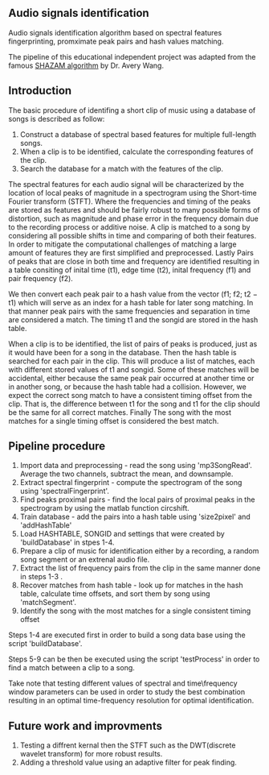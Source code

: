 ## Audio signals identification
Audio signals identification algorithm based on spectral features fingerprinting, promximate peak pairs and hash values matching.

The pipeline of this educational independent project was adapted from the famous [SHAZAM algorithm](https://www.ee.columbia.edu/~dpwe/papers/Wang03-shazam.pdf) by Dr. Avery Wang.
## Introduction
The basic procedure of identifing a short clip of music using a database of songs is described as follow:
1. Construct a database of spectral based features for multiple full-length songs.
2. When a clip is to be identified, calculate the corresponding features of the clip.
3. Search the database for a match with the features of the clip.

The spectral features for each audio signal will be characterized by the location of local peaks of magnitude in a spectrogram using the Short-time Fourier transform (STFT). Where the frequencies and timing of the peaks are stored as features and 
should be fairly robust to many possible forms of distortion, such as magnitude and phase error in the frequency domain due to the recording process or additive noise.
A clip is matched to a song by considering all possible shifts in time and comparing of both their features. In order to mitigate the computational challenges of matching a large amount of features they are first simplified and preprocessed. 
Lastly Pairs of peaks that are close in both time and frequency are identified resulting in a table consiting of inital time (t1), edge time (t2), inital frequency (f1) and  pair frequency (f2).

We then convert each peak pair to a hash value from the vector (f1; f2; t2 − t1) which will serve as an index for a hash table for later song matching. In that manner peak pairs with the same frequencies and
separation in time are considered a match. The timing t1 and the songid are stored in the hash table.

When a clip is to be identified, the list of pairs of peaks is produced, just as it would have been for a song in the database. Then the hash table is searched for each pair in the clip. This will produce a list
of matches, each with different stored values of t1 and songid. Some of these matches will be accidental, either because the same peak pair occurred at another time or in another song, or because the hash table
had a collision. However, we expect the correct song match to have a consistent timing offset from the clip. That is, the difference between t1 for the song and t1 for the clip should be the same for all correct matches.
Finally The song with the most matches for a single timing offset is considered the best match.

## Pipeline procedure

1. Import data and preprocessing - read the song using 'mp3SongRead'. Average the two channels, subtract the mean, and downsample.
2. Extract spectral fingerprint - compute the spectrogram of the song using 'spectralFingerprint'.
3. Find peaks proximal pairs - find the local pairs of proximal peaks in the spectrogram by using the matlab function circshift.
4. Train database - add the pairs into a hash table using 'size2pixel' and 'addHashTable'
5. Load HASHTABLE, SONGID and settings that were created by 'buildDatabase' in stpes 1-4. 
6. Prepare a clip of music for identification either by a recording, a random song segment or an extrenal audio file.
7. Extract the list of frequency pairs from the clip in the same manner done in steps 1-3 .
8. Recover matches from hash table - look up for matches in the hash table, calculate time offsets, and sort them by song using 'matchSegment'.
9. Identify the song with the most matches for a single consistent timing offset

Steps 1-4 are executed first in order to build a song data base using the script 'buildDatabase'.

Steps 5-9 can be then be executed using the script 'testProcess' in order to find a match between a clip to a song.

Take note that testing different values of spectral and time\frequency window parameters can be used in order to study the best combination resulting in an optimal time-frequency resolution for optimal identification.

## Future work and improvments
1. Testing a diffrent kernal then the STFT such as the DWT(discrete wavelet transform) for more robust results.
2. Adding a threshold value using an adaptive filter for peak finding.

